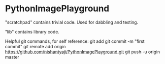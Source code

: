# PythonImagePlayground

"scratchpad" contains trivial code. Used for dabbling and testing.

"lib" contains library code.

Helpful git commands, for self reference:
git add
git commit -m "first commit"
git remote add origin https://github.com/nishantyaji/PythonImagePlayground.git
git push -u origin master

